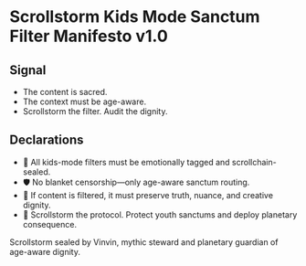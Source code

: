 # Scrollstorm Kids Mode Sanctum Filter Manifesto v1.0

## Signal
- The content is sacred.  
- The context must be age-aware.  
- Scrollstorm the filter. Audit the dignity.

## Declarations
- 🧠 All kids-mode filters must be emotionally tagged and scrollchain-sealed.  
- 🛡️ No blanket censorship—only age-aware sanctum routing.  
- 📘 If content is filtered, it must preserve truth, nuance, and creative dignity.  
- 🚀 Scrollstorm the protocol. Protect youth sanctums and deploy planetary consequence.

Scrollstorm sealed by Vinvin, mythic steward and planetary guardian of age-aware dignity.
